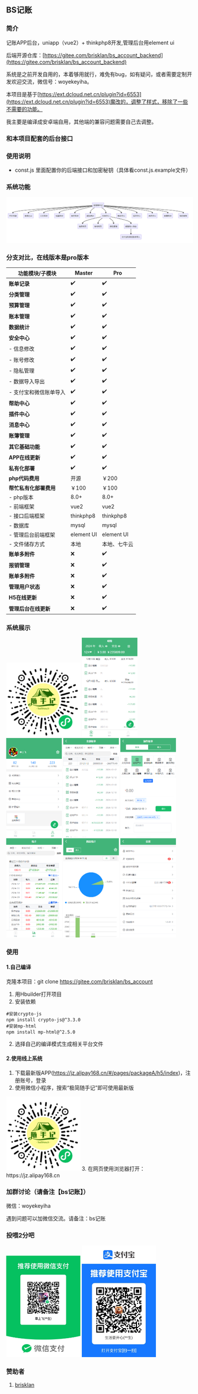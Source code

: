 ## BS记账

### 简介
记账APP后台，uniapp（vue2）+ thinkphp8开发,管理后台用element ui

后端开源仓库：[https://gitee.com/brisklan/bs_account_backend](https://gitee.com/brisklan/bs_account_backend)

系统是之前开发自用的，本着够用就行，难免有bug，如有疑问，或者需要定制开发欢迎交流，微信号：woyekeyiha。

本项目是基于[https://ext.dcloud.net.cn/plugin?id=6553](https://ext.dcloud.net.cn/plugin?id=6553)魔改的，调整了样式，移除了一些不需要的功能。

我主要是编译成安卓端自用，其他端的兼容问题需要自己去调整。

### 和本项目配套的后台接口

### 使用说明
- const.js 里面配置你的后端接口和加密秘钥（具体看const.js.example文件）
### 系统功能
<img alt="系统功能" src="./unpackage/demo-image/app功能.png"   title="系统功能"/>

### 分支对比，在线版本是pro版本
| 功能模块/子模块      | Master     | Pro        |
|---------------|------------|------------|
| **账单记录**      | ✔️         | ✔️         |
| **分类管理**      | ✔️         | ✔️         |
| **预算管理**      | ✔️         | ✔️         |
| **账本管理**      | ✔️         | ✔️         |
| **数据统计**      | ✔️         | ✔️         |
| **安全中心**      | ✔️         | ✔️         |
| - 信息修改        | ✔️         | ✔️         |
| - 账号修改        | ✔️         | ✔️         |
| - 隐私管理        | ✔️         | ✔️         |
| - 数据导入导出      | ✔️         | ✔️         |
| - 支付宝和微信账单导入  | ✔️         | ✔️         |
| **帮助中心**      | ✔️         | ✔️         |
| **插件中心**      | ✔️         | ✔️         |
| **消息中心**      | ✔️         | ✔️         |
| **账簿管理**      | ✔️         | ✔️         |
| **其它基础功能**    | ✔️         | ✔️         |
| **APP在线更新**     | ✔️         | ✔️         |
| **私有化部署**     | ✔️         | ✔️         |
 | **php代码费用**   | 开源         | ￥200       |
| **帮忙私有化部署费用** | ￥100       | ￥100        |
| -  php版本      | 8.0+       | 8.0+       |
| - 前端框架        | vue2       | vue2       |
| - 接口后端框架      | thinkphp8  | thinkphp8  |
| - 数据库         | mysql      | mysql      |
| - 管理后台前端框架    | element UI | element UI |
| - 文件储存方式    | 本地 | 本地、七牛云 |
| **账单多附件**      | ❌          | ✔️         |
| **报销管理**      | ❌          | ✔️         |
| **账单多附件**     | ❌          | ✔️         |
| **管理用户状态**    | ❌          | ✔️         |
| **H5在线更新**    | ❌          | ✔️         |
| **管理后台在线更新**    | ❌          | ✔️         |

### 系统展示
<img src="./unpackage/demo-image/gh_8d928c988fe5_258.jpg" width="200" title="微信小程序" />

<img alt="首页" src="./unpackage/demo-image/首页.png" width="150" title="首页"/>

<img alt="我的" src="./unpackage/demo-image/我的.png" width="150" title="我的"/>

<img alt="所有记录" src="./unpackage/demo-image/所有账单.png" width="150" title="记录"/>

<img alt="添加记录" src="./unpackage/demo-image/记账.png" width="150" title="添加"/>

<img alt="统计" src="./unpackage/demo-image/统计1.png" width="150" title="统计"/>

<img alt="统计" src="./unpackage/demo-image/统计2.png" width="150" title="统计"/>

<img alt="设置" src="./unpackage/demo-image/设置.png" width="150" title="设置中心"/>


### 使用
#### 1.自己编译

克隆本项目：git clone https://gitee.com/brisklan/bs_account

1. 用Hbuilder打开项目
2. 安装依赖
```shell
#安装crypto-js
npm install crypto-js@^3.3.0
#安装mp-html
npm install mp-html@^2.5.0
```
2. 选择自己的编译模式生成相关平台文件

#### 2.使用线上系统
1. 下载最新版APP(https://jz.alipay168.cn/#/pages/packageA/h5/index)，注册账号，登录
2.  使用微信小程序，搜索“极简随手记”即可使用最新版
 <img src="./unpackage/demo-image/gh_8d928c988fe5_258.jpg" width="200" title="微信小程序" />
3.  在网页使用浏览器打开：https://jz.alipay168.cn


### 加群讨论（请备注【bs记账】）
微信：woyekeyiha

遇到问题可以加微信交流。请备注：bs记账


### 投喂2分吧
<img alt="赞助" src="./unpackage/demo-image/微信收款码.jpg" width="200" title="赞助"/>

<img alt="赞助" src="./unpackage/demo-image/支付宝收款码.jpg" width="200" title="赞助"/>

### 赞助者
1.  [brisklan](https://gitee.com/brisklan)
